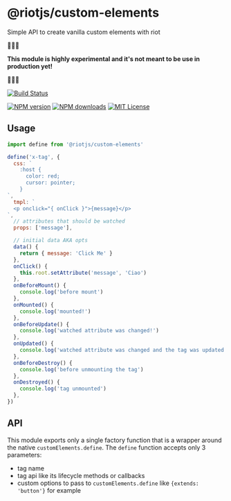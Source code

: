# @riotjs/custom-elements

Simple API to create vanilla custom elements with riot

:construction::construction::construction:

**This module is highly experimental and it's not meant to be use in production yet!**

:construction::construction::construction:

[![Build Status][travis-image]][travis-url]

[![NPM version][npm-version-image]][npm-url]
[![NPM downloads][npm-downloads-image]][npm-url]
[![MIT License][license-image]][license-url]

## Usage

```js
import define from '@riotjs/custom-elements'

define('x-tag', {
  css: `
    :host {
      color: red;
      cursor: pointer;
    }
`,
  tmpl: `
  <p onclick="{ onClick }">{message}</p>
`,
  // attributes that should be watched
  props: ['message'],

  // initial data AKA opts
  data() {
    return { message: 'Click Me' }
  },
  onClick() {
    this.root.setAttribute('message', 'Ciao')
  },
  onBeforeMount() {
    console.log('before mount')
  },
  onMounted() {
    console.log('mounted!')
  },
  onBeforeUpdate() {
    console.log('watched attribute was changed!')
  },
  onUpdated() {
    console.log('watched attribute was changed and the tag was updated!')
  },
  onBeforeDestroy() {
    console.log('before unmounting the tag')
  },
  onDestroyed() {
    console.log('tag unmounted')
  },
})

```

[travis-image]:https://img.shields.io/travis/riot/custom-elements.svg?style=flat-square
[travis-url]:https://travis-ci.org/riot/custom-elements

[license-image]:http://img.shields.io/badge/license-MIT-000000.svg?style=flat-square
[license-url]:LICENSE

[npm-version-image]:http://img.shields.io/npm/v/@riotjs/custom-elements.svg?style=flat-square
[npm-downloads-image]:http://img.shields.io/npm/dm/@riotjs/custom-elements.svg?style=flat-square
[npm-url]:https://npmjs.org/package/@riotjs/custom-elements

## API

This module exports only a single factory function that is a wrapper around the native `customElements.define`. The `define` function accepts only 3 parameters:

- tag name
- tag api like its lifecycle methods or callbacks
- custom options to pass to `customElements.define` like `{extends: 'button'}` for example
